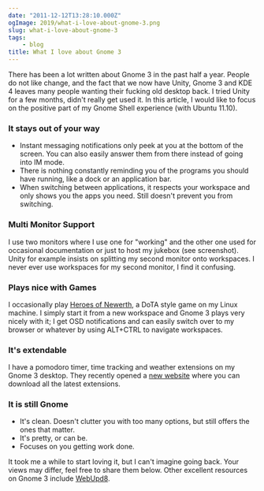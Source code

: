 ```yaml
---
date: "2011-12-12T13:28:10.000Z"
ogImage: 2019/what-i-love-about-gnome-3.png
slug: what-i-love-about-gnome-3
tags:
    - blog
title: What I love about Gnome 3
---
```

There has been a lot written about Gnome 3 in the past half a year. People do not like change, and the fact that we now have Unity, Gnome 3 and KDE 4 leaves many people wanting their fucking old desktop back. I tried Unity for a few months, didn't really get used it. In this article, I would like to focus on the positive part of my Gnome Shell experience (with Ubuntu 11.10).

### It stays out of your way

- Instant messaging notifications only peek at you at the bottom of the screen. You can also easily answer them from there instead of going into IM mode.
- There is nothing constantly reminding you of the programs you should have running, like a dock or an application bar.
- When switching between applications, it respects your workspace and only shows you the apps you need. Still doesn't prevent you from switching.

### Multi Monitor Support

I use two monitors where I use one for "working" and the other one used for occasional documentation or just to host my jukebox (see screenshot). Unity for example insists on splitting my second monitor onto workspaces. I never ever use workspaces for my second monitor, I find it confusing.

### Plays nice with Games

I occasionally play [Heroes of Newerth](http://heroesofnewerth.com), a DoTA style game on my Linux machine. I simply start it from a new workspace and Gnome 3 plays very nicely with it; I get OSD notifications and can easily switch over to my browser or whatever by using ALT+CTRL to navigate workspaces.

### It's extendable

I have a pomodoro timer, time tracking and weather extensions on my Gnome 3 desktop. They recently opened a [new website](https://extensions.gnome.org/) where you can download all the latest extensions.

### It is still Gnome

- It's clean. Doesn't clutter you with too many options, but still offers the ones that matter.
- It's pretty, or can be.
- Focuses on you getting work done.

It took me a while to start loving it, but I can't imagine going back. Your views may differ, feel free to share them below. Other excellent resources on Gnome 3 include [WebUpd8](http://www.webupd8.org/search/label/gnome%20shell?max-results=10).
